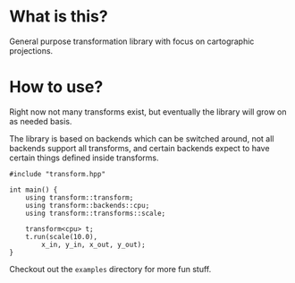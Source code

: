 What is this?
=========

General purpose transformation library with focus on cartographic projections.

How to use?
===

Right now not many transforms exist, but eventually the library will grow on as needed basis.

The library is based on backends which can be switched around, not all backends support all transforms, and certain backends expect to have certain things defined inside transforms.

    #include "transform.hpp"
    
    int main() {
        using transform::transform;
        using transform::backends::cpu;
        using transform::transforms::scale;
        
        transform<cpu> t;
        t.run(scale(10.0),
            x_in, y_in, x_out, y_out);
    }
    
Checkout out the `examples` directory for more fun stuff.

